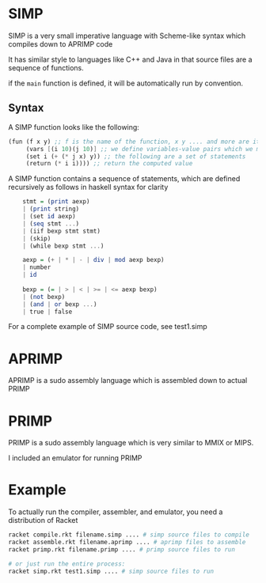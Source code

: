 # SIMP
SIMP is a very small imperative language with Scheme-like syntax which compiles down to APRIMP code

It has similar style to languages like C++ and Java in that source files are a sequence of functions.

if the `main` function is defined, it will be automatically run by convention.

## Syntax
A SIMP function looks like the following:

```scheme
(fun (f x y) ;; f is the name of the function, x y .... and more are its parameter list
     (vars [(i 10)(j 10)] ;; we define variables-value pairs which we may wish to use in the function
     (set i (+ (* j x) y)) ;; the following are a set of statements
     (return (* i i)))) ;; return the computed value
```

A SIMP function contains a sequence of statements, which are defined recursively as follows in haskell syntax for clarity

```haskell
    stmt = (print aexp)
    | (print string)
    | (set id aexp)
    | (seq stmt ...)
    | (iif bexp stmt stmt)
    | (skip)
    | (while bexp stmt ...)

    aexp = (+ | * | - | div | mod aexp bexp)
    | number
    | id
    
    bexp = (= | > | < | >= | <= aexp bexp)
    | (not bexp)
    | (and | or bexp ...)
    | true | false
```

For a complete example of SIMP source code, see test1.simp

# APRIMP

APRIMP is a sudo assembly language which is assembled down to actual PRIMP

# PRIMP

PRIMP is a sudo assembly language which is very similar to MMIX or MIPS.

I included an emulator for running PRIMP

# Example

To actually run the compiler, assembler, and emulator, you need a distribution of Racket

```bash
racket compile.rkt filename.simp .... # simp source files to compile
racket assemble.rkt filename.aprimp .... # aprimp files to assemble
racket primp.rkt filename.primp .... # primp source files to run

# or just run the entire process:
racket simp.rkt test1.simp .... # simp source files to run
```
